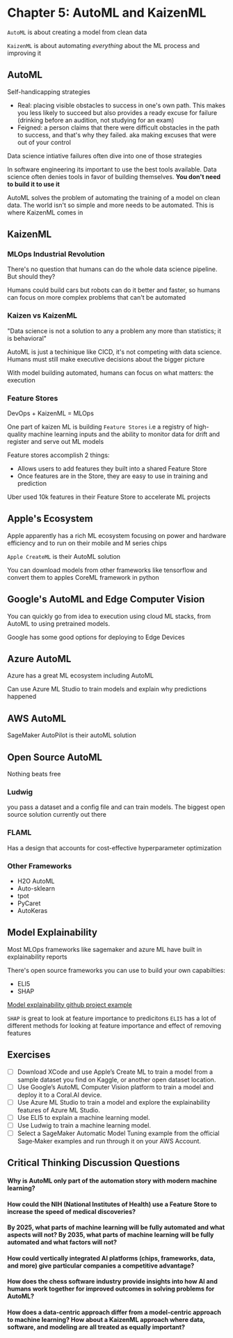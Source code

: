 # Chapter 5: AutoML and KaizenML

`AutoML` is about creating a model from clean data

`KaizenML` is about automating *everything* about the ML process and improving it

## AutoML

Self-handicapping strategies

- Real: placing visible obstacles to success in one's own path. This makes you less likely to succeed but also provides a ready excuse for failure (drinking before an audition, not studying for an exam)
- Feigned: a person claims that there were difficult obstacles in the path to success, and that's why they failed. aka making excuses that were out of your control

Data science intiative failures often dive into one of those strategies

In software engineering its important to use the best tools available. Data science often denies tools in favor of building themselves. **You don't need to build it to use it**

AutoML solves the problem of automating the training of a model on clean data. The world isn't so simple and more needs to be automated. This is where KaizenML comes in

## KaizenML

### MLOps Industrial Revolution

There's no question that humans can do the whole data science pipeline. But should they?

Humans could build cars but robots can do it better and faster, so humans can focus on more complex problems that can't be automated

### Kaizen vs KaizenML

"Data science is not a solution to any a problem any more than statistics; it is behavioral"

AutoML is just a techinique like CICD, it's not competing with data science. Humans must still make executive decisions about the bigger picture

With model building automated, humans can focus on what matters: the execution

### Feature Stores

DevOps + KaizenML = MLOps

One part of kaizen ML is building `Feature Stores` i.e a registry of high-quality machine learning inputs and the ability to monitor data for drift and register and serve out ML models

Feature stores accomplish 2 things:

- Allows users to add features they built into a shared Feature Store
- Once features are in the Store, they are easy to use in training and prediction

Uber used 10k features in their Feature Store to accelerate ML projects

## Apple's Ecosystem

Apple apparently has a rich ML ecosystem focusing on power and hardware efficiency and to run on their mobile and M series chips

`Apple CreateML` is their AutoML solution

You can download models from other frameworks like tensorflow and convert them to apples CoreML framework in python

## Google's AutoML and Edge Computer Vision

You can quickly go from idea to execution using cloud ML stacks, from AutoML to using pretrained models.

Google has some good options for deploying to Edge Devices

## Azure AutoML

Azure has a great ML ecosystem including AutoML

Can use Azure ML Studio to train models and explain why predictions happened

## AWS AutoML

SageMaker AutoPilot is their autoML solution

## Open Source AutoML

Nothing beats free

### Ludwig

you pass a dataset and a config file and can train models. The biggest open source solution currently out there

### FLAML

Has a design that accounts for cost-effective hyperparameter optimization

### Other Frameworks

- H2O AutoML
- Auto-sklearn
- tpot
- PyCaret
- AutoKeras

## Model Explainability

Most MLOps frameworks like sagemaker and azure ML have built in explainability reports

There's open source frameworks you can use to build your own capabilties:

- ELI5
- SHAP

[Model explainability github project example](https://github.com/noahgift/model-explainability)

`SHAP` is great to look at feature importance to predicitons
`ELI5` has a lot of different methods for looking at feature importance and effect of removing features

## Exercises

- [ ] Download XCode and use Apple’s Create ML to train a model from a sample dataset you find on Kaggle, or another open dataset location.
- [ ] Use Google’s AutoML Computer Vision platform to train a model and deploy it to a Coral.AI device.
- [ ] Use Azure ML Studio to train a model and explore the explainability features of Azure ML Studio.
- [ ] Use ELI5 to explain a machine learning model.
- [ ] Use Ludwig to train a machine learning model.
- [ ] Select a SageMaker Automatic Model Tuning example from the official Sage‐Maker examples and run through it on your AWS Account.

## Critical Thinking Discussion Questions

#### Why is AutoML only part of the automation story with modern machine learning?

#### How could the NIH (National Institutes of Health) use a Feature Store to increase the speed of medical discoveries?

#### By 2025, what parts of machine learning will be fully automated and what aspects will not? By 2035, what parts of machine learning will be fully automated and what factors will not?

#### How could vertically integrated AI platforms (chips, frameworks, data, and more) give particular companies a competitive advantage?

#### How does the chess software industry provide insights into how AI and humans work together for improved outcomes in solving problems for AutoML?

#### How does a data-centric approach differ from a model-centric approach to machine learning? How about a KaizenML approach where data, software, and modeling are all treated as equally important?
